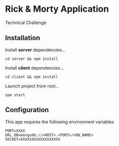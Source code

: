 # Rick & Morty Application
Technical Challenge

## Installation
Install **server** dependencies...
```
cd server && npm install
```
Install **client** dependencies...

```
cd client && npm install
```
Launch project from root...
```
npm start
```

## Configuration

This app requires the following environment variables 

```
PORT=XXXX
URL_DB=mongodb://<HOST>.<PORT>/<DB_NAME>
SECRET=XXXXXXXXXXXXXXXXXX
```
